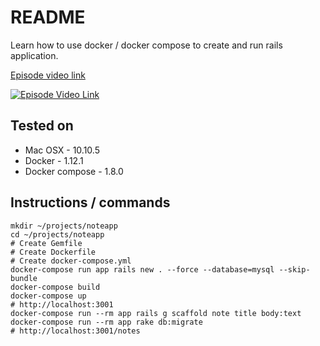 # README

Learn how to use docker / docker compose to create and run rails application.

[Episode video link](https://youtu.be/a-jcTib9ZPA)

[![Episode Video Link](https://i.ytimg.com/vi/a-jcTib9ZPA/hqdefault.jpg)](https://youtu.be/a-jcTib9ZPA)

## Tested on

* Mac OSX - 10.10.5
* Docker - 1.12.1
* Docker compose - 1.8.0

## Instructions / commands

```
mkdir ~/projects/noteapp
cd ~/projects/noteapp
# Create Gemfile
# Create Dockerfile
# Create docker-compose.yml
docker-compose run app rails new . --force --database=mysql --skip-bundle
docker-compose build
docker-compose up
# http://localhost:3001
docker-compose run --rm app rails g scaffold note title body:text
docker-compose run --rm app rake db:migrate
# http://localhost:3001/notes
```


